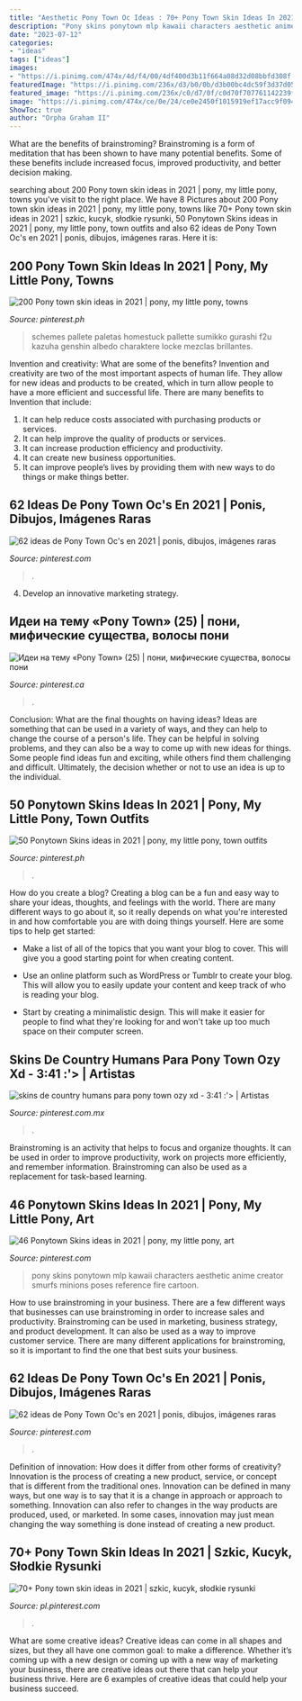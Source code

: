 ```yaml
---
title: "Aesthetic Pony Town Oc Ideas : 70+ Pony Town Skin Ideas In 2021"
description: "Pony skins ponytown mlp kawaii characters aesthetic anime creator smurfs minions poses reference fire cartoon"
date: "2023-07-12"
categories:
- "ideas"
tags: ["ideas"]
images:
- "https://i.pinimg.com/474x/4d/f4/00/4df400d3b11f664a08d32d08bbfd308f.jpg"
featuredImage: "https://i.pinimg.com/236x/d3/b0/0b/d3b00bc4dc59f3d37d053a506673dbcb.jpg"
featured_image: "https://i.pinimg.com/236x/c0/d7/0f/c0d70f707761142239f7512b7065af4e.jpg"
image: "https://i.pinimg.com/474x/ce/0e/24/ce0e2450f1015919ef17acc9f09495a3.jpg"
ShowToc: true
author: "Orpha Graham II"
---
```



What are the benefits of brainstroming?
Brainstroming is a form of meditation that has been shown to have many potential benefits. Some of these benefits include increased focus, improved productivity, and better decision making.

	

		
searching about 200 Pony town skin ideas in 2021 | pony, my little pony, towns you've visit to the right place. We have 8 Pictures about 200 Pony town skin ideas in 2021 | pony, my little pony, towns like 70+ Pony town skin ideas in 2021 | szkic, kucyk, słodkie rysunki, 50 Ponytown Skins ideas in 2021 | pony, my little pony, town outfits and also 62 ideas de Pony Town Oc&#039;s en 2021 | ponis, dibujos, imágenes raras. Here it is:
		
    
## 200 Pony Town Skin Ideas In 2021 | Pony, My Little Pony, Towns

<img loading=lazy src="https://i.pinimg.com/474x/f8/c7/02/f8c702da629e86664e2efa83dbebe1e6.jpg" onerror="this.onerror=null;this.src='https://tse2.mm.bing.net/th?id=OIP.s-uk_K54g4carSDhwcxDNAAAAA&amp;pid=15.1';" alt="200 Pony town skin ideas in 2021 | pony, my little pony, towns">

_Source: pinterest.ph_

>schemes pallete paletas homestuck pallette sumikko gurashi f2u kazuha genshin albedo charaktere locke mezclas brillantes. 

	

Invention and creativity: What are some of the benefits?
Invention and creativity are two of the most important aspects of human life. They allow for new ideas and products to be created, which in turn allow people to have a more efficient and successful life. There are many benefits to Invention that include: 
1. It can help reduce costs associated with purchasing products or services. 
2. It can help improve the quality of products or services. 
3. It can increase production efficiency and productivity. 
4. It can create new business opportunities. 
5. It can improve people’s lives by providing them with new ways to do things or make things better.

    
## 62 Ideas De Pony Town Oc&#039;s En 2021 | Ponis, Dibujos, Imágenes Raras

<img loading=lazy src="https://i.pinimg.com/474x/ce/0e/24/ce0e2450f1015919ef17acc9f09495a3.jpg" onerror="this.onerror=null;this.src='https://tse1.mm.bing.net/th?id=OIP.6UXlLYpW0NmlP-i048n_QwAAAA&amp;pid=15.1';" alt="62 ideas de Pony Town Oc&#039;s en 2021 | ponis, dibujos, imágenes raras">

_Source: pinterest.com_

>. 

	

4. Develop an innovative marketing strategy.

    
## Идеи на тему «Pony Town» (25) | пони, мифические существа, волосы пони

<img loading=lazy src="https://i.pinimg.com/236x/c0/d7/0f/c0d70f707761142239f7512b7065af4e.jpg" onerror="this.onerror=null;this.src='https://tse1.mm.bing.net/th?id=OIP.mml86l7c1eaLVLvV4KQOOwAAAA&amp;pid=15.1';" alt="Идеи на тему «Pony Town» (25) | пони, мифические существа, волосы пони">

_Source: pinterest.ca_

>. 

	

Conclusion: What are the final thoughts on having ideas?
Ideas are something that can be used in a variety of ways, and they can help to change the course of a person's life. They can be helpful in solving problems, and they can also be a way to come up with new ideas for things. Some people find ideas fun and exciting, while others find them challenging and difficult. Ultimately, the decision whether or not to use an idea is up to the individual.

    
## 50 Ponytown Skins Ideas In 2021 | Pony, My Little Pony, Town Outfits

<img loading=lazy src="https://i.pinimg.com/236x/d3/b0/0b/d3b00bc4dc59f3d37d053a506673dbcb.jpg" onerror="this.onerror=null;this.src='https://tse4.mm.bing.net/th?id=OIP.64eTD4zzWGPWx-4OA5rHeAAAAA&amp;pid=15.1';" alt="50 Ponytown Skins ideas in 2021 | pony, my little pony, town outfits">

_Source: pinterest.ph_

>. 

	

How do you create a blog?
Creating a blog can be a fun and easy way to share your ideas, thoughts, and feelings with the world. There are many different ways to go about it, so it really depends on what you're interested in and how comfortable you are with doing things yourself. Here are some tips to help get started: 
- Make a list of all of the topics that you want your blog to cover. This will give you a good starting point for when creating content.

- Use an online platform such as WordPress or Tumblr to create your blog. This will allow you to easily update your content and keep track of who is reading your blog.

- Start by creating a minimalistic design. This will make it easier for people to find what they're looking for and won't take up too much space on their computer screen.

    
## Skins De Country Humans Para Pony Town Ozy Xd - 3:41 :&#039;&gt; | Artistas

<img loading=lazy src="https://i.pinimg.com/736x/97/69/1d/97691d39938a6272a696c5fd4e19d596.jpg" onerror="this.onerror=null;this.src='https://tse4.mm.bing.net/th?id=OIP.GDG5pmX21aDvl1f_Lz4HfQHaG-&amp;pid=15.1';" alt="skins de country humans para pony town ozy xd - 3:41 :&#039;&gt; | Artistas">

_Source: pinterest.com.mx_

>. 

	

Brainstroming is an activity that helps to focus and organize thoughts. It can be used in order to improve productivity, work on projects more efficiently, and remember information. Brainstroming can also be used as a replacement for task-based learning.

    
## 46 Ponytown Skins Ideas In 2021 | Pony, My Little Pony, Art

<img loading=lazy src="https://i.pinimg.com/236x/ca/04/e4/ca04e481dd1a8fa5fd47058137862e40.jpg" onerror="this.onerror=null;this.src='https://tse1.mm.bing.net/th?id=OIP.4BsPn5-dFR2rZegdNo62rAAAAA&amp;pid=15.1';" alt="46 Ponytown Skins ideas in 2021 | pony, my little pony, art">

_Source: pinterest.com_

>pony skins ponytown mlp kawaii characters aesthetic anime creator smurfs minions poses reference fire cartoon. 

	

How to use brainstroming in your business.
There are a few different ways that businesses can use brainstroming in order to increase sales and productivity. Brainstroming can be used in marketing, business strategy, and product development. It can also be used as a way to improve customer service. There are many different applications for brainstroming, so it is important to find the one that best suits your business.

    
## 62 Ideas De Pony Town Oc&#039;s En 2021 | Ponis, Dibujos, Imágenes Raras

<img loading=lazy src="https://i.pinimg.com/474x/4d/f4/00/4df400d3b11f664a08d32d08bbfd308f.jpg" onerror="this.onerror=null;this.src='https://tse2.mm.bing.net/th?id=OIP.8uFmlPaC5UOFKxRzs7mTRgAAAA&amp;pid=15.1';" alt="62 ideas de Pony Town Oc&#039;s en 2021 | ponis, dibujos, imágenes raras">

_Source: pinterest.com_

>. 

	

Definition of innovation: How does it differ from other forms of creativity?
Innovation is the process of creating a new product, service, or concept that is different from the traditional ones. Innovation can be defined in many ways, but one way is to say that it is a change in approach or approach to something. Innovation can also refer to changes in the way products are produced, used, or marketed. In some cases, innovation may just mean changing the way something is done instead of creating a new product.

    
## 70+ Pony Town Skin Ideas In 2021 | Szkic, Kucyk, Słodkie Rysunki

<img loading=lazy src="https://i.pinimg.com/236x/98/c7/e8/98c7e814c4e7b9ce4fce5b1589d325c9.jpg" onerror="this.onerror=null;this.src='https://tse1.mm.bing.net/th?id=OIP.kVOM92ibHimWXfnW9W1atAAAAA&amp;pid=15.1';" alt="70+ Pony town skin ideas in 2021 | szkic, kucyk, słodkie rysunki">

_Source: pl.pinterest.com_

>. 

	

What are some creative ideas?
Creative ideas can come in all shapes and sizes, but they all have one common goal: to make a difference. Whether it’s coming up with a new design or coming up with a new way of marketing your business, there are creative ideas out there that can help your business thrive. Here are 6 examples of creative ideas that could help your business succeed.

